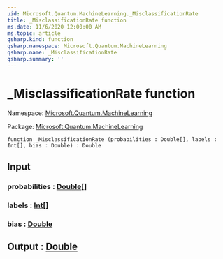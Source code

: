 ```yaml
---
uid: Microsoft.Quantum.MachineLearning._MisclassificationRate
title: _MisclassificationRate function
ms.date: 11/6/2020 12:00:00 AM
ms.topic: article
qsharp.kind: function
qsharp.namespace: Microsoft.Quantum.MachineLearning
qsharp.name: _MisclassificationRate
qsharp.summary: ''
---
```


# _MisclassificationRate function

Namespace: [Microsoft.Quantum.MachineLearning](xref:Microsoft.Quantum.MachineLearning)

Package: [Microsoft.Quantum.MachineLearning](https://nuget.org/packages/Microsoft.Quantum.MachineLearning)




```qsharp
function _MisclassificationRate (probabilities : Double[], labels : Int[], bias : Double) : Double
```


## Input

### probabilities : [Double](xref:microsoft.quantum.lang-ref.double)[]




### labels : [Int](xref:microsoft.quantum.lang-ref.int)[]




### bias : [Double](xref:microsoft.quantum.lang-ref.double)





## Output : [Double](xref:microsoft.quantum.lang-ref.double)


